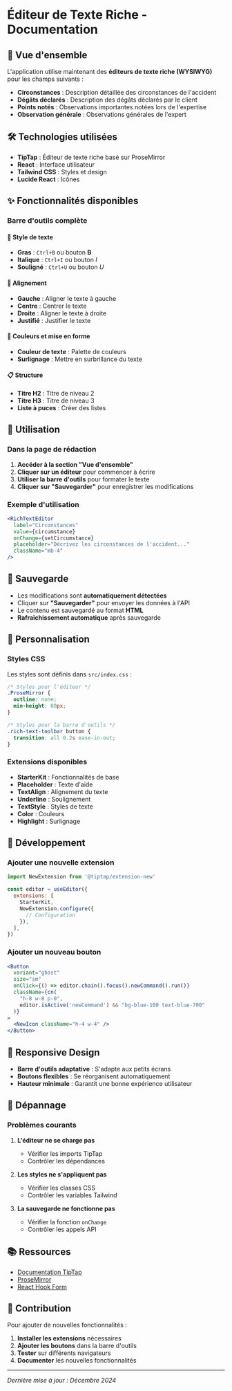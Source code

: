 # Éditeur de Texte Riche - Documentation

## 🎯 Vue d'ensemble

L'application utilise maintenant des **éditeurs de texte riche (WYSIWYG)** pour les champs suivants :
- **Circonstances** : Description détaillée des circonstances de l'accident
- **Dégâts déclarés** : Description des dégâts déclarés par le client
- **Points notés** : Observations importantes notées lors de l'expertise
- **Observation générale** : Observations générales de l'expert

## 🛠️ Technologies utilisées

- **TipTap** : Éditeur de texte riche basé sur ProseMirror
- **React** : Interface utilisateur
- **Tailwind CSS** : Styles et design
- **Lucide React** : Icônes

## ✨ Fonctionnalités disponibles

### Barre d'outils complète

#### 📝 Style de texte
- **Gras** : `Ctrl+B` ou bouton **B**
- **Italique** : `Ctrl+I` ou bouton *I*
- **Souligné** : `Ctrl+U` ou bouton _U_

#### 📐 Alignement
- **Gauche** : Aligner le texte à gauche
- **Centre** : Centrer le texte
- **Droite** : Aligner le texte à droite
- **Justifié** : Justifier le texte

#### 🎨 Couleurs et mise en forme
- **Couleur de texte** : Palette de couleurs
- **Surlignage** : Mettre en surbrillance du texte

#### 📋 Structure
- **Titre H2** : Titre de niveau 2
- **Titre H3** : Titre de niveau 3
- **Liste à puces** : Créer des listes

## 🚀 Utilisation

### Dans la page de rédaction

1. **Accéder à la section "Vue d'ensemble"**
2. **Cliquer sur un éditeur** pour commencer à écrire
3. **Utiliser la barre d'outils** pour formater le texte
4. **Cliquer sur "Sauvegarder"** pour enregistrer les modifications

### Exemple d'utilisation

```jsx
<RichTextEditor
  label="Circonstances"
  value={circumstance}
  onChange={setCircumstance}
  placeholder="Décrivez les circonstances de l'accident..."
  className="mb-4"
/>
```

## 💾 Sauvegarde

- Les modifications sont **automatiquement détectées**
- Cliquer sur **"Sauvegarder"** pour envoyer les données à l'API
- Le contenu est sauvegardé au format **HTML**
- **Rafraîchissement automatique** après sauvegarde

## 🎨 Personnalisation

### Styles CSS

Les styles sont définis dans `src/index.css` :

```css
/* Styles pour l'éditeur */
.ProseMirror {
  outline: none;
  min-height: 80px;
}

/* Styles pour la barre d'outils */
.rich-text-toolbar button {
  transition: all 0.2s ease-in-out;
}
```

### Extensions disponibles

- **StarterKit** : Fonctionnalités de base
- **Placeholder** : Texte d'aide
- **TextAlign** : Alignement du texte
- **Underline** : Soulignement
- **TextStyle** : Styles de texte
- **Color** : Couleurs
- **Highlight** : Surlignage

## 🔧 Développement

### Ajouter une nouvelle extension

```jsx
import NewExtension from '@tiptap/extension-new'

const editor = useEditor({
  extensions: [
    StarterKit,
    NewExtension.configure({
      // Configuration
    }),
  ],
})
```

### Ajouter un nouveau bouton

```jsx
<Button
  variant="ghost"
  size="sm"
  onClick={() => editor.chain().focus().newCommand().run()}
  className={cn(
    "h-8 w-8 p-0",
    editor.isActive('newCommand') && "bg-blue-100 text-blue-700"
  )}
>
  <NewIcon className="h-4 w-4" />
</Button>
```

## 📱 Responsive Design

- **Barre d'outils adaptative** : S'adapte aux petits écrans
- **Boutons flexibles** : Se réorganisent automatiquement
- **Hauteur minimale** : Garantit une bonne expérience utilisateur

## 🐛 Dépannage

### Problèmes courants

1. **L'éditeur ne se charge pas**
   - Vérifier les imports TipTap
   - Contrôler les dépendances

2. **Les styles ne s'appliquent pas**
   - Vérifier les classes CSS
   - Contrôler les variables Tailwind

3. **La sauvegarde ne fonctionne pas**
   - Vérifier la fonction `onChange`
   - Contrôler les appels API

## 📚 Ressources

- [Documentation TipTap](https://tiptap.dev/)
- [ProseMirror](https://prosemirror.net/)
- [React Hook Form](https://react-hook-form.com/)

## 🤝 Contribution

Pour ajouter de nouvelles fonctionnalités :

1. **Installer les extensions** nécessaires
2. **Ajouter les boutons** dans la barre d'outils
3. **Tester** sur différents navigateurs
4. **Documenter** les nouvelles fonctionnalités

---

*Dernière mise à jour : Décembre 2024* 